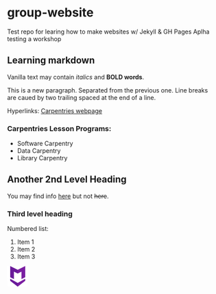 # group-website
Test repo for learing how to make websites w/ Jekyll &amp; GH Pages
Aplha testing a workshop

## Learning markdown

Vanilla text may contain *italics* and **BOLD words**.

This is a new paragraph. Separated from the previous one.
Line breaks  
are caued by two trailing spaced at the end of a line.

Hyperlinks:
[Carpentries webpage](https://carpentries.org)


### Carpentries Lesson Programs:
- Software Carpentry
- Data Carpentry
- Library Carpentry

## Another 2nd Level Heading

You may find info [here](https://duckduckgo.com) but not ~~here~~.

### Third level heading

Numbered list:

1. Item 1
2. Item 2
3. Item 3

![alt text](https://github.com/adam-p/markdown-here/raw/master/src/common/images/icon48.png "Logo Title Text 1" )
